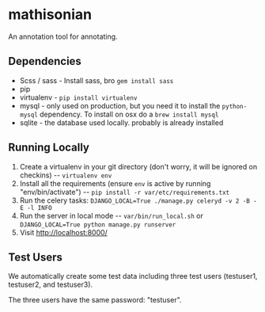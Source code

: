 mathisonian
=====

An annotation tool for annotating.

Dependencies
----

* Scss / sass - Install sass, bro ```gem install sass```
* pip
* virtualenv - ```pip install virtualenv```
* mysql - only used on production, but you need it to install the ```python-mysql``` dependency. To install on osx do a ```brew install mysql```
* sqlite - the database used locally. probably is already installed


Running Locally
----

1. Create a virtualenv in your git directory (don't worry, it will be ignored on checkins) -- ```virtualenv env```
2. Install all the requirements (ensure ```env``` is active by running "env/bin/activate") -- ```pip install -r var/etc/requirements.txt```
3. Run the celery tasks: ```DJANGO_LOCAL=True ./manage.py celeryd -v 2 -B -E -l INFO```
4. Run the server in local mode -- ```var/bin/run_local.sh``` or ```DJANGO_LOCAL=True python manage.py runserver```
5. Visit <http://localhost:8000/>

Test Users
----

We automatically create some test data including three test users (testuser1, testuser2, and testuser3).

The three users have the same password: "testuser".
